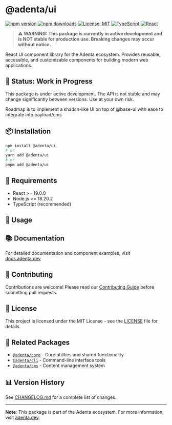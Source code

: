 # @adenta/ui

[![npm version](https://badge.fury.io/js/%40adenta%2Fui.svg)](https://badge.fury.io/js/%40adenta%2Fui)
[![npm downloads](https://img.shields.io/npm/dm/@adenta/ui)](https://www.npmjs.com/package/@adenta/ui)
[![License: MIT](https://img.shields.io/badge/License-MIT-yellow.svg)](https://opensource.org/licenses/MIT)
[![TypeScript](https://img.shields.io/badge/TypeScript-007ACC?logo=typescript&logoColor=white)](https://www.typescriptlang.org/)
[![React](https://img.shields.io/badge/React-20232A?logo=react&logoColor=61DAFB)](https://reactjs.org/)

> **⚠️ WARNING: This package is currently in active development and is NOT stable for production use. Breaking changes may occur without notice.**

React UI component library for the Adenta ecosystem. Provides reusable, accessible, and customizable components for building modern web applications.

## 🚧 Status: Work in Progress

This package is under active development. The API is not stable and may change significantly between versions. Use at your own risk.

Roadmap is to implement a shadcn-like UI on top of @base-ui with ease to integrate into payload/cms

## 📦 Installation

```bash
npm install @adenta/ui
# or
yarn add @adenta/ui
# or
pnpm add @adenta/ui
```

## 🔧 Requirements

- React >= 19.0.0
- Node.js >= 18.20.2
- TypeScript (recommended)

## 📖 Usage


## 📚 Documentation

For detailed documentation and component examples, visit [docs.adenta.dev](https://docs.israelprempeh.com/)

## 🤝 Contributing

Contributions are welcome! Please read our [Contributing Guide](CONTRIBUTING.md) before submitting pull requests.

## 📄 License

This project is licensed under the MIT License - see the [LICENSE](LICENSE) file for details.

## 🔗 Related Packages

- [`@adenta/core`](../core) - Core utilities and shared functionality
- [`@adenta/cli`](../cli) - Command-line interface tools
- [`@adenta/cms`](../cms) - Content management system

## 📊 Version History

See [CHANGELOG.md](CHANGELOG.md) for a complete list of changes.

---

**Note**: This package is part of the Adenta ecosystem. For more information, visit [adenta.dev](https://adenta.dev).
